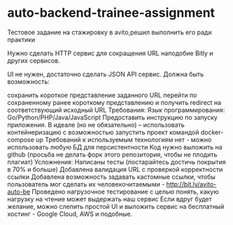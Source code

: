 ﻿# auto-backend-trainee-assignment

Тестовое задание на стажировку в avito,решил выполнить его ради практики

Нужно сделать HTTP сервис для сокращения URL наподобие Bitly и других сервисов.

UI не нужен, достаточно сделать JSON API сервис.
Должна быть возможность:

сохранить короткое представление заданного URL
перейти по сохраненному ранее короткому представлению и получить redirect на соответствующий исходный URL
Требования:
Язык программирования: Go/Python/PHP/Java/JavaScript
Предоставить инструкцию по запуску приложения. В идеале (но не обязательно) – использовать контейнеризацию с возможностью запустить проект командой docker-compose up
Требований к используемым технологиям нет - можно использовать любую БД для персистентности
Код нужно выложить на github (просьба не делать форк этого репозитория, чтобы не плодить плагиат)
Усложнения:
Написаны тесты (постарайтесь достичь покрытия в 70% и больше)
Добавлена валидация URL с проверкой корректности ссылки
Добавлена возможность задавать кастомные ссылки, чтобы пользователь мог сделать их человекочитаемыми - http://bit.ly/avito-auto-be
Проведено нагрузочное тестирование с целью понять, какую нагрузку на чтение может выдержать наш сервис
Если вдруг будет желание, можно слепить простой UI и выложить сервис на бесплатный хостинг - Google Cloud, AWS и подобные.
